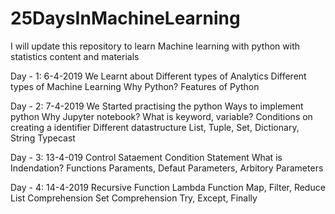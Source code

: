 # 25DaysInMachineLearning
I will update this repository to learn Machine learning with python with statistics content and materials

Day - 1: 6-4-2019
We Learnt about 
Different types of Analytics
Different types of Machine Learning
Why Python? Features of Python

Day - 2: 7-4-2019
We Started practising the python
Ways to implement python
Why Jupyter notebook?
What is keyword, variable?
Conditions on creating a identifier
Different datastructure
List, Tuple, Set, Dictionary, String
Typecast

Day - 3: 13-4-019
Control Sataement
Condition Statement
What is Indendation?
Functions
Paraments, Defaut Parameters, Arbitory Parameters

Day - 4: 14-4-2019
Recursive Function
Lambda Function
Map, Filter, Reduce
List Comprehension
Set Comprehension
Try, Except, Finally
